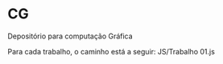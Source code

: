 # CG
Depositório para computação Gráfica


Para cada trabalho, o caminho está a seguir:
JS/Trabalho 01.js
